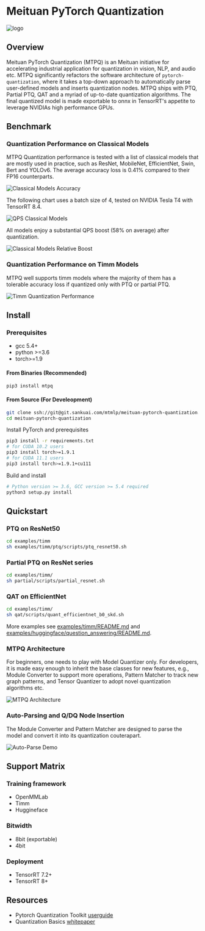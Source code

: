 # Meituan PyTorch Quantization

![logo](assets/mtpq_small.png)

## Overview

Meituan PyTorch Quantization (MTPQ) is an Meituan initiative for accelerating industrial application for quantization in vision, NLP, and audio etc. MTPQ significantly refactors the software architecture of `pytorch-quantization`, where it takes a top-down approach to automatically parse user-defined models and inserts quantization nodes. MTPQ ships with PTQ, Partial PTQ, QAT and a myriad of up-to-date quantization algorithms. The final quantized model is made exportable to onnx in TensorRT's appetite to leverage NVIDIAs high performance GPUs.

## Benchmark

### Quantization Performance on Classical Models 

MTPQ Quantization performance is tested with a list of classical models that are mostly used in practice, such as ResNet, MobileNet, EfficientNet, Swin, Bert and YOLOv6. The average accuracy loss is 0.41% compared to their FP16 counterparts.

![Classical Models Accuracy](assets/sop_acc.png)

The following chart uses a batch size of 4, tested on NVIDIA Tesla T4 with TensorRT 8.4.

![QPS Classical Models](assets/sop_perf.png)

All models enjoy a substantial QPS boost (58% on average) after quantization.

![Classical Models Relative Boost](assets/sop_rel_boost.png)

### Quantization Performance on Timm Models

MTPQ well supports timm models where the majority of them has a tolerable accuracy loss if quantized only with PTQ or partial PTQ.

![Timm Quantization Performance](assets/Timm_PTQ_perf.png)

## Install

### Prerequisites

- gcc 5.4+
- python >=3.6
- torch>=1.9

#### From Binaries (Recommended)

```bash
pip3 install mtpq
```

#### From Source (For Develeopment)

```bash
git clone ssh://git@git.sankuai.com/mtmlp/meituan-pytorch-quantization.git
cd meituan-pytorch-quantization
```

Install PyTorch and prerequisites
```bash
pip3 install -r requirements.txt
# for CUDA 10.2 users
pip3 install torch>=1.9.1
# for CUDA 11.1 users
pip3 install torch>=1.9.1+cu111
```

Build and install
```bash
# Python version >= 3.6, GCC version >= 5.4 required
python3 setup.py install
```

## Quickstart

### PTQ on ResNet50 
```bash
cd examples/timm
sh examples/timm/ptq/scripts/ptq_resnet50.sh
```

### Partial PTQ on ResNet series

```bash
cd examples/timm/
sh partial/scripts/partial_resnet.sh
```
### QAT on EfficientNet
```bash
cd examples/timm/
sh qat/scripts/quant_efficientnet_b0_skd.sh
```

More examples see [examples/timm/README.md](examples/timm/README.md) and [examples/huggingface/question_answering/README.md](examples/huggingface/question_answering/README.md).

### MTPQ Architecture

For beginners, one needs to play with Model Quantizer only. For developers, it is made easy enough to inherit the base classes for new features, e.g., Module Converter to support more operations, Pattern Matcher to track new graph patterns, and Tensor Quantizer to adopt novel quantization algorithms etc.

![MTPQ Architecture](assets/architecture.png)

### Auto-Parsing and Q/DQ Node Insertion

The Module Converter and Pattern Matcher are designed to parse the model and convert it into its quantization couterapart.

![Auto-Parse Demo](assets/auto_parse_demo.gif)


## Support Matrix

### Training framework
- OpenMMLab
- Timm
- Huggineface

### Bitwidth
- 8bit (exportable)
- 4bit

### Deployment
- TensorRT 7.2+
- TensorRT 8+

## Resources

* Pytorch Quantization Toolkit [userguide](https://docs.nvidia.com/deeplearning/tensorrt/pytorch-quantization-toolkit/docs/userguide.html)
* Quantization Basics [whitepaper](https://arxiv.org/abs/2004.09602)

